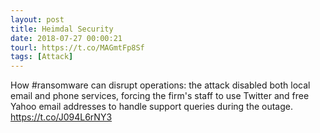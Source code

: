 ```yaml
---
layout: post
title: Heimdal Security
date: 2018-07-27 00:00:21
tourl: https://t.co/MAGmtFp8Sf
tags: [Attack]
---
```

How #ransomware can disrupt operations: the attack disabled both local email and phone services, forcing the firm's staff to use Twitter and free Yahoo email addresses to handle support queries during the outage.
https://t.co/J094L6rNY3